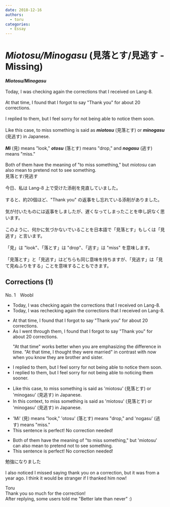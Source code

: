 ```yaml
---
date: 2018-12-16
authors:
  - toru
categories:
  - Essay
---
```


<h1 id="subject_show"><strong><em>Miotosu/Minogasu</strong></em> (見落とす/見逃す - Missing)</h1>
<div class="date" hidden>Dec 16, 2018 22:33</div>
<div id="post"><div id="body_show_ori">
<strong><em>Miotosu/Minogasu</strong></em><br/><br/>Today, I was checking again the corrections that I received on Lang-8.<br/><br/>At that time, I found that I forgot to say "Thank you" for about 20 corrections.<br/><br/>I replied to them, but I feel sorry for not being able to notice them soon.<br/><br/>Like this case, to miss something is said as <strong><em>miotosu</em></strong> (見落とす) or <strong><em>minogasu</em></strong> (見逃す) in Japanese.<br/><br/><strong><em>Mi</em></strong> (見) means "look," <strong><em>otosu</em></strong> (落とす) means "drop," and <strong><em>nogasu</em></strong> (逃す) means "miss."<br/><br/>Both of them have the meaning of "to miss something," but <em>miotosu</em> can also mean to pretend not to see something.
</div></div>

<!-- more -->

<div id="post_ja"><div id="body_show_mo">
見落とす/見逃す<br/><br/>今日、私は Lang-8 上で受けた添削を見直していました。<br/><br/>すると、約20個ほど、"Thank you" の返事をし忘れている添削がありました。<br/><br/>気が付いたものには返事をしましたが、遅くなってしまったことを申し訳なく思います。<br/><br/>このように、何かに気づかないでいることを日本語で「見落とす」もしくは「見逃す」と言います。<br/><br/>「見」は "look"、「落とす」は "drop"、「逃す」は "miss" を意味します。<br/><br/>「見落とす」と「見逃す」はどちらも同じ意味を持ちますが、「見逃す」は「見て見ぬふりをする」ことを意味することもできます。
</div></div>

## Corrections (1)
<div id="block"><div class="first_name"> No. 1　<span class="just_name">Woobl</span></div><div id="block2">
<ul class="correction_field">
<li class="incorrect">Today, I was checking again the corrections that I received on Lang-8.</li>
<li class="corrected correct">
Today, I was <span class="f_red">re</span>checking <span class="sline"><span class="f_gray">again</span></span> the corrections that I received on Lang-8.
</li>
</ul>
<ul class="correction_field">
<li class="incorrect">At that time, I found that I forgot to say "Thank you" for about 20 corrections.</li>
<li class="corrected correct">
<span class="f_red">As I went through them</span>, I found that I forgot to say "Thank you" for about 20 corrections.
<p class="correction_comment">"At that time" works better when you are emphasizing the difference in time. "At that time, I thought they were married" in contrast with now when you know they are brother and sister.</p>
</li>
</ul>
<ul class="correction_field">
<li class="incorrect">I replied to them, but I feel sorry for not being able to notice them soon.</li>
<li class="corrected correct">
I replied to them, but I feel sorry for not <span class="f_gray"><span class="sline">being able to</span></span> notic<span class="f_red">ing</span> them soon<span class="f_red">er</span>.
</li>
</ul>
<ul class="correction_field">
<li class="incorrect">Like this case, to miss something is said as 'miotosu' (見落とす) or 'minogasu' (見逃す) in Japanese.</li>
<li class="corrected correct">
<span class="f_red">In</span> this c<span class="f_red">ontext</span>, to miss something is <span class="sline"><span class="f_gray">said as</span></span> 'miotosu' (見落とす) or 'minogasu' (見逃す) in Japanese.
</li>
</ul>
<ul class="correction_field">
<li class="incorrect">'Mi' (見) means "look," 'otosu' (落とす) means "drop," and 'nogasu' (逃す) means "miss."</li>
<li class="corrected perfect">This sentence is perfect! No correction needed!</li>
</ul>
<ul class="correction_field">
<li class="incorrect">Both of them have the meaning of "to miss something," but 'miotosu' can also mean to pretend not to see something.</li>
<li class="corrected perfect">This sentence is perfect! No correction needed!</li>
</ul>
<p class="comment_small">
 勉強になりました
 <br/>
 <br/>
 I also noticed I missed saying thank you on a correction, but it was from a year ago. I think it would be stranger if I thanked him now!
</p>

</div><div class="name"><span class="just_name">Toru</span><br>
Thank you so much for the correction!<br/>After replying, some users told me "Better late than never" :)
</div>
</div>
